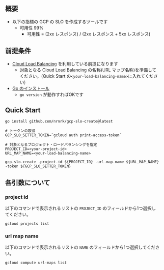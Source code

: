## 概要

* 以下の指標の GCP の SLO を作成するツールです
    * 可用性 99%
        * 可用性 = (2xx レスポンス) / (2xx レスポンス + 5xx レスポンス)

## 前提条件

* [Cloud Load Balancing](https://console.cloud.google.com/net-services/loadbalancing/loadBalancers/list) を利用している前提になります
    * 対象となる Cloud Load Balancing の名称(URL マップ名称)を準備してください。(Quick Start の`<your-load-balancing-name>`に入れてください)
* [Go のインストール](https://golang.org/doc/install)
    * `go version` が動作すればOKです
## Quick Start

```shell
go install github.com/nrnrk/gcp-slo-create@latest

# トークンの取得
GCP_SLO_SETTER_TOKEN=`gcloud auth print-access-token`

# 対象となるプロジェクト・ロードバランシングを指定
PROJECT_ID=<your-project-id>
URL_MAP_NAME=<your-load-balancing-name>

gcp-slo-create -project-id ${PROJECT_ID} -url-map-name ${URL_MAP_NAME} -token ${GCP_SLO_SETTER_TOKEN}
```

## 各引数について

### project id

以下のコマンドで表示されるリストの `PROJECT_ID` のフィールドから1つ選択してください。

```shell
gcloud projects list
```

### url map name

以下のコマンドで表示されるリストの `NAME` のフィールドから1つ選択してください。

```shell
gcloud compute url-maps list
```